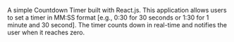 A simple Countdown Timer built with React.js. This application allows users to set a timer in MM:SS format [e.g., 0:30 for 30 seconds or 1:30 for 1 minute and 30 second]. The timer counts down in real-time and notifies the user when it reaches zero.
